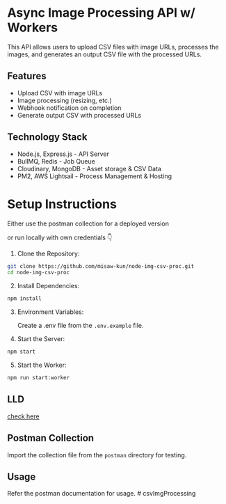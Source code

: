 # Async Image Processing API w/ Workers

This API allows users to upload CSV files with image URLs, processes the images, and generates an output CSV file with the processed URLs.

## Features

- Upload CSV with image URLs
- Image processing (resizing, etc.)
- Webhook notification on completion
- Generate output CSV with processed URLs

## Technology Stack

- Node.js, Express.js - API Server
- BullMQ, Redis - Job Queue
- Cloudinary, MongoDB - Asset storage & CSV Data
- PM2, AWS Lightsail - Process Management & Hosting

# Setup Instructions

Either use the postman collection for a deployed version

or run locally with own credentials 👇

1. Clone the Repository:

```sh
git clone https://github.com/misaw-kun/node-img-csv-proc.git
cd node-img-csv-proc
```

2. Install Dependencies:

```sh
npm install
```

3. Environment Variables:

   Create a .env file from the `.env.example` file.

5. Start the Server:

```sh
npm start
```

5. Start the Worker:

```sh
npm run start:worker
```

## LLD

[check here](./LLD.md)

## Postman Collection

Import the collection file from the `postman` directory for testing.

## Usage

Refer the postman documentation for usage.
#   c s v I m g P r o c e s s i n g  
 